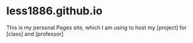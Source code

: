 # less1886.github.io
This is my personal Pages site, which I am using to host my [project] for [class] and [professor] 
